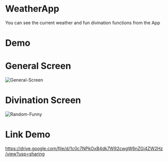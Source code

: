 # WeatherApp

You can see the current weather and fun divination functions from the App

# Demo

# General Screen

<img src="https://i.ibb.co/yYMkptg/General-Screen.png" alt="General-Screen" border="0" />

# Divination Screen

<img src="https://i.ibb.co/kqtLbZ7/Random-Funny.png" alt="Random-Funny" border="0" />

# Link Demo

https://drive.google.com/file/d/1c0c7NPkOxB4dk7W92cwgW6nZGi4ZW2Hz/view?usp=sharing
